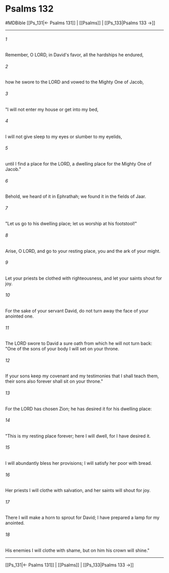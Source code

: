 # Psalms 132
#MDBible
[[Ps_131|← Psalms 131]] | [[Psalms]] | [[Ps_133|Psalms 133 →]]

***

###### 1 

Remember, O LORD, in David's favor, all the hardships he endured, 

###### 2 

how he swore to the LORD and vowed to the Mighty One of Jacob, 

###### 3 

"I will not enter my house or get into my bed, 

###### 4 

I will not give sleep to my eyes or slumber to my eyelids, 

###### 5 

until I find a place for the LORD, a dwelling place for the Mighty One of Jacob." 

###### 6 

Behold, we heard of it in Ephrathah; we found it in the fields of Jaar. 

###### 7 

"Let us go to his dwelling place; let us worship at his footstool!" 

###### 8 

Arise, O LORD, and go to your resting place, you and the ark of your might. 

###### 9 

Let your priests be clothed with righteousness, and let your saints shout for joy. 

###### 10 

For the sake of your servant David, do not turn away the face of your anointed one. 

###### 11 

The LORD swore to David a sure oath from which he will not turn back: "One of the sons of your body I will set on your throne. 

###### 12 

If your sons keep my covenant and my testimonies that I shall teach them, their sons also forever shall sit on your throne." 

###### 13 

For the LORD has chosen Zion; he has desired it for his dwelling place: 

###### 14 

"This is my resting place forever; here I will dwell, for I have desired it. 

###### 15 

I will abundantly bless her provisions; I will satisfy her poor with bread. 

###### 16 

Her priests I will clothe with salvation, and her saints will shout for joy. 

###### 17 

There I will make a horn to sprout for David; I have prepared a lamp for my anointed. 

###### 18 

His enemies I will clothe with shame, but on him his crown will shine." 

***

[[Ps_131|← Psalms 131]] | [[Psalms]] | [[Ps_133|Psalms 133 →]]
